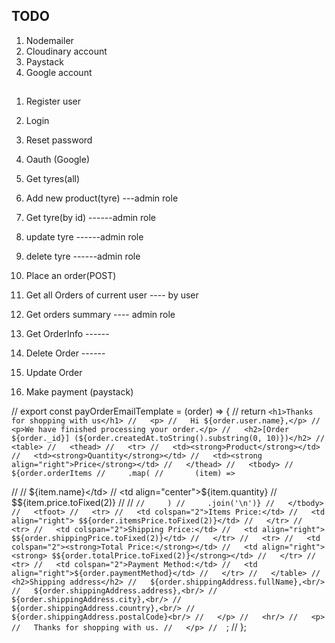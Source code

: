 ## TODO
1. Nodemailer
2. Cloudinary account
3. Paystack
4. Google account

##
1. Register user
2. Login
3. Reset password
4. Oauth (Google)


4. Get tyres(all)
5. Add new product(tyre) ---admin role
6. Get tyre(by id)   ------admin role
7. update tyre       ------admin role
8. delete tyre       ------admin role

9. Place an order(POST)
10. Get all Orders of current user ---- by user
11. Get orders summary ---- admin role
12. Get OrderInfo ------ 
13. Delete Order ------
14. Update Order
15. Make payment (paystack)

// export const payOrderEmailTemplate = (order) => {
//   return `<h1>Thanks for shopping with us</h1>
//   <p>
//   Hi ${order.user.name},</p>
//   <p>We have finished processing your order.</p>
//   <h2>[Order ${order._id}] (${order.createdAt.toString().substring(0, 10)})</h2>
//   <table>
//   <thead>
//   <tr>
//   <td><strong>Product</strong></td>
//   <td><strong>Quantity</strong></td>
//   <td><strong align="right">Price</strong></td>
//   </thead>
//   <tbody>
//   ${order.orderItems
//     .map(
//       (item) => `

//       <tr>
//     <td>${item.name}</td>
//     <td align="center">${item.quantity}</td>
//     <td align="right"> $${item.price.toFixed(2)}</td>
//     </tr>
//   `
//     )
//     .join('\n')}
//   </tbody>
//   <tfoot>
//   <tr>
//   <td colspan="2">Items Price:</td>
//   <td align="right"> $${order.itemsPrice.toFixed(2)}</td>
//   </tr>
//   <tr>
//   <td colspan="2">Shipping Price:</td>
//   <td align="right"> $${order.shippingPrice.toFixed(2)}</td>
//   </tr>
//   <tr>
//   <td colspan="2"><strong>Total Price:</strong></td>
//   <td align="right"><strong> $${order.totalPrice.toFixed(2)}</strong></td>
//   </tr>
//   <tr>
//   <td colspan="2">Payment Method:</td>
//   <td align="right">${order.paymentMethod}</td>
//   </tr>
//   </table>
//   <h2>Shipping address</h2>
//   ${order.shippingAddress.fullName},<br/>
//   ${order.shippingAddress.address},<br/>
//   ${order.shippingAddress.city},<br/>
//   ${order.shippingAddress.country},<br/>
//   ${order.shippingAddress.postalCode}<br/>
//   </p>
//   <hr/>
//   <p>
//   Thanks for shopping with us.
//   </p>
//   `;
// };




